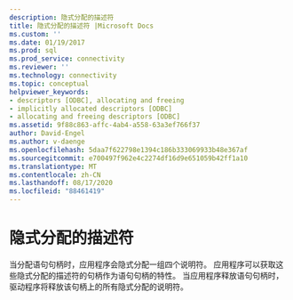 ```yaml
---
description: 隐式分配的描述符
title: 隐式分配的描述符 |Microsoft Docs
ms.custom: ''
ms.date: 01/19/2017
ms.prod: sql
ms.prod_service: connectivity
ms.reviewer: ''
ms.technology: connectivity
ms.topic: conceptual
helpviewer_keywords:
- descriptors [ODBC], allocating and freeing
- implicitly allocated descriptors [ODBC]
- allocating and freeing descriptors [ODBC]
ms.assetid: 9f88c863-affc-4ab4-a558-63a3ef766f37
author: David-Engel
ms.author: v-daenge
ms.openlocfilehash: 5daa7f622798e1394c186b333069933b48e367af
ms.sourcegitcommit: e700497f962e4c2274df16d9e651059b42ff1a10
ms.translationtype: MT
ms.contentlocale: zh-CN
ms.lasthandoff: 08/17/2020
ms.locfileid: "88461419"
---
```

# <a name="implicitly-allocated-descriptors"></a>隐式分配的描述符
当分配语句句柄时，应用程序会隐式分配一组四个说明符。 应用程序可以获取这些隐式分配的描述符的句柄作为语句句柄的特性。 当应用程序释放语句句柄时，驱动程序将释放该句柄上的所有隐式分配的说明符。
